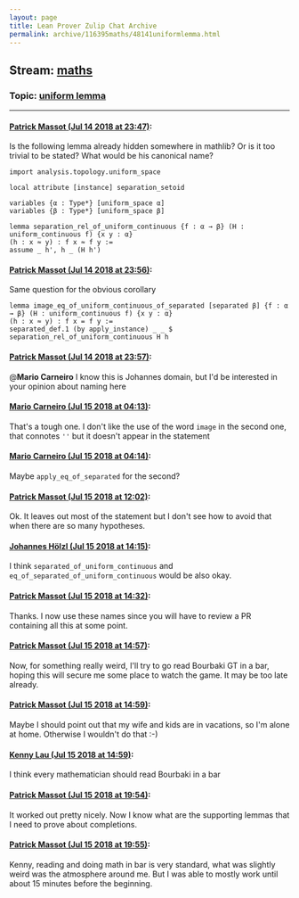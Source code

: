 ```yaml
---
layout: page
title: Lean Prover Zulip Chat Archive 
permalink: archive/116395maths/48141uniformlemma.html
---
```


## Stream: [maths](index.html)
### Topic: [uniform lemma](48141uniformlemma.html)

---

#### [Patrick Massot (Jul 14 2018 at 23:47)](https://leanprover.zulipchat.com/#narrow/stream/116395-maths/topic/uniform%20lemma/near/129677243):
Is the following lemma already hidden somewhere in mathlib? Or is it too trivial to be stated? What would be his canonical name?
```lean
import analysis.topology.uniform_space

local attribute [instance] separation_setoid

variables {α : Type*} [uniform_space α]
variables {β : Type*} [uniform_space β]

lemma separation_rel_of_uniform_continuous {f : α → β} (H : uniform_continuous f) {x y : α} 
(h : x ≈ y) : f x ≈ f y :=
assume _ h', h _ (H h')
```

#### [Patrick Massot (Jul 14 2018 at 23:56)](https://leanprover.zulipchat.com/#narrow/stream/116395-maths/topic/uniform%20lemma/near/129677487):
Same question for the obvious corollary
```lean
lemma image_eq_of_uniform_continuous_of_separated [separated β] {f : α → β} (H : uniform_continuous f) {x y : α} 
(h : x ≈ y) : f x = f y :=
separated_def.1 (by apply_instance) _ _ $ separation_rel_of_uniform_continuous H h
```

#### [Patrick Massot (Jul 14 2018 at 23:57)](https://leanprover.zulipchat.com/#narrow/stream/116395-maths/topic/uniform%20lemma/near/129677492):
@**Mario Carneiro** I know this is Johannes domain, but I'd be interested in your opinion about naming here

#### [Mario Carneiro (Jul 15 2018 at 04:13)](https://leanprover.zulipchat.com/#narrow/stream/116395-maths/topic/uniform%20lemma/near/129684119):
That's a tough one. I don't like the use of the word `image` in the second one, that connotes `''` but it doesn't appear in the statement

#### [Mario Carneiro (Jul 15 2018 at 04:14)](https://leanprover.zulipchat.com/#narrow/stream/116395-maths/topic/uniform%20lemma/near/129684167):
Maybe `apply_eq_of_separated` for the second?

#### [Patrick Massot (Jul 15 2018 at 12:02)](https://leanprover.zulipchat.com/#narrow/stream/116395-maths/topic/uniform%20lemma/near/129696241):
Ok. It leaves out most of the statement but I don't see how to avoid that when there are so many hypotheses.

#### [Johannes Hölzl (Jul 15 2018 at 14:15)](https://leanprover.zulipchat.com/#narrow/stream/116395-maths/topic/uniform%20lemma/near/129699884):
I think `separated_of_uniform_continuous` and `eq_of_separated_of_uniform_continuous` would be also okay.

#### [Patrick Massot (Jul 15 2018 at 14:32)](https://leanprover.zulipchat.com/#narrow/stream/116395-maths/topic/uniform%20lemma/near/129700368):
Thanks. I now use these names since you will have to review a PR containing all this at some point.

#### [Patrick Massot (Jul 15 2018 at 14:57)](https://leanprover.zulipchat.com/#narrow/stream/116395-maths/topic/uniform%20lemma/near/129701065):
Now, for something really weird, I'll try to go read Bourbaki GT in a bar, hoping this will secure me some place to watch the game. It may be too late already.

#### [Patrick Massot (Jul 15 2018 at 14:59)](https://leanprover.zulipchat.com/#narrow/stream/116395-maths/topic/uniform%20lemma/near/129701130):
Maybe  I should point out that my wife and kids are in vacations, so I'm alone at home. Otherwise I wouldn't do that :-)

#### [Kenny Lau (Jul 15 2018 at 14:59)](https://leanprover.zulipchat.com/#narrow/stream/116395-maths/topic/uniform%20lemma/near/129701134):
I think every mathematician should read Bourbaki in a bar

#### [Patrick Massot (Jul 15 2018 at 19:54)](https://leanprover.zulipchat.com/#narrow/stream/116395-maths/topic/uniform%20lemma/near/129710662):
It worked out pretty nicely. Now I know what are the supporting lemmas that I need to prove about completions.

#### [Patrick Massot (Jul 15 2018 at 19:55)](https://leanprover.zulipchat.com/#narrow/stream/116395-maths/topic/uniform%20lemma/near/129710670):
Kenny, reading and doing math in bar is very standard, what was slightly weird was the atmosphere around me. But I was able to mostly work until about 15 minutes before the beginning.

